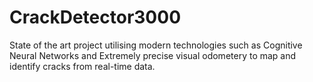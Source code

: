 # CrackDetector3000
State of the art project utilising modern technologies such as Cognitive Neural Networks and Extremely precise visual odometery to map and identify cracks from real-time data.
